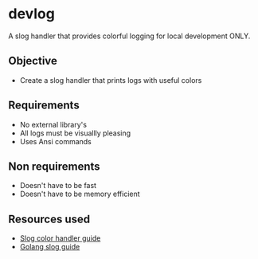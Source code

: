 # devlog
A slog handler that provides colorful logging for local development ONLY.

## Objective
* Create a slog handler that prints logs with useful colors

## Requirements
* No external library's
* All logs must be visuallly pleasing
* Uses Ansi commands

## Non requirements
* Doesn't have to be fast
* Doesn't have to be memory efficient

## Resources used
* [Slog color handler guide](https://dusted.codes/creating-a-pretty-console-logger-using-gos-slog-package)
* [Golang slog guide](https://github.com/golang/example/tree/master/slog-handler-guide)
